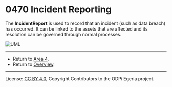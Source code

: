 <!-- SPDX-License-Identifier: CC-BY-4.0 -->
<!-- Copyright Contributors to the ODPi Egeria project. -->

# 0470 Incident Reporting

The **IncidentReport** is used to record that an incident (such as data breach)
has occurred.  It can be linked to the assets that are affected
and its resolution can be governed through normal processes.

![UML](0470-Incident-Reporting.png#pagewidth)


---

* Return to [Area 4](Area-4-models.md).
* Return to [Overview](.).

----
License: [CC BY 4.0](https://creativecommons.org/licenses/by/4.0/),
Copyright Contributors to the ODPi Egeria project.